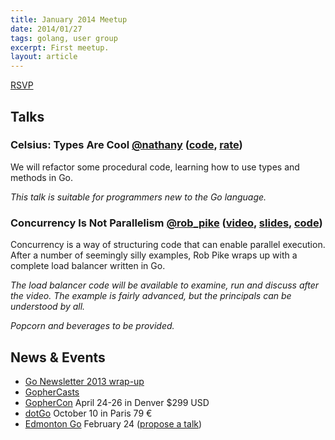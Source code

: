 ```yaml
---
title: January 2014 Meetup
date: 2014/01/27
tags: golang, user group
excerpt: First meetup.
layout: article
---
```


[RSVP](http://www.meetup.com/startupedmonton/events/153065012/)

## Talks

### Celsius: Types Are Cool [@nathany](https://twitter.com/nathany) ([code](https://github.com/edmontongo/presentations/tree/master/2014-01/celsius), [rate](http://spkr8.com/t/28831)) 

We will refactor some procedural code, learning how to use types and methods in Go.

*This talk is suitable for programmers new to the Go language.*

### Concurrency Is Not Parallelism [@rob_pike](https://twitter.com/rob_pike) ([video](https://vimeo.com/49718712), [slides](http://talks.golang.org/2012/waza.slide#1), [code](https://github.com/edmontongo/presentations/tree/master/2014-01/robpike))
  
Concurrency is a way of structuring code that can enable parallel execution. After a number of seemingly silly examples, Rob Pike wraps up with a complete load balancer written in Go.

*The load balancer code will be available to examine, run and discuss after the video.  The example is fairly advanced, but the principals can be understood by all.*

*Popcorn and beverages to be provided.*

## News &amp; Events

* [Go Newsletter 2013 wrap-up](http://www.golangweekly.com/archive/go-newsletter-2013-wrap-up/) 
* [GopherCasts](https://gophercasts.io/)
* [GopherCon](http://www.gophercon.com/) April 24-26 in Denver $299 USD
* [dotGo](http://www.dotgo.eu/) October 10 in Paris 79 &euro;
* [Edmonton Go](http://www.meetup.com/startupedmonton/events/qfwsfhysdbgc/) February 24 ([propose a talk](https://github.com/edmontongo/presentations/issues/1))

